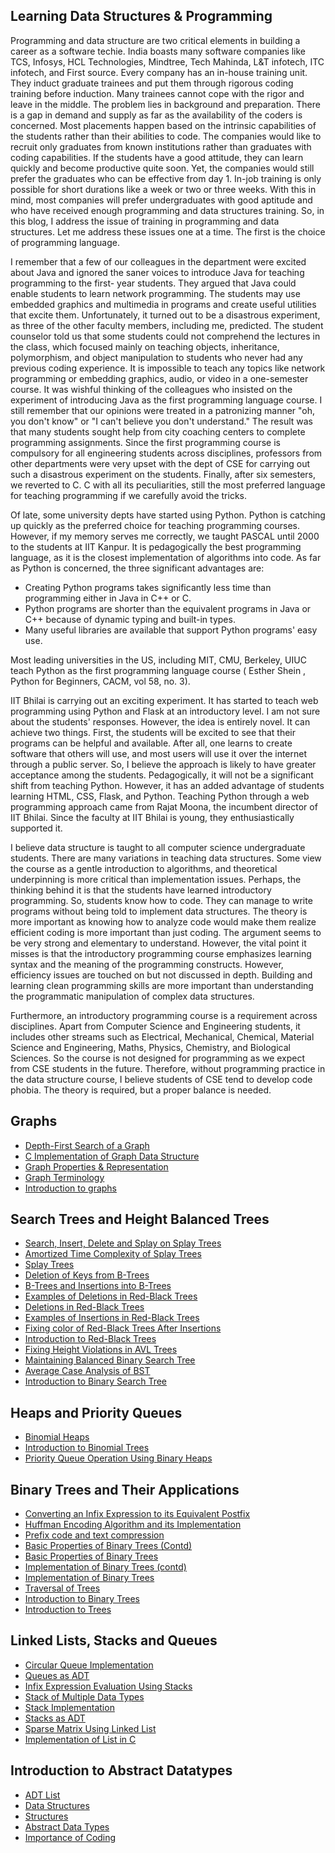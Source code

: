 ## Learning Data Structures & Programming

Programming and data structure are two critical elements in building a career as a software techie. India boasts many software companies like TCS, Infosys, HCL 
Technologies, Mindtree, Tech Mahinda, L&T infotech, ITC infotech, and First source.  Every company has an in-house training unit. They induct graduate trainees and put 
them through rigorous coding training before induction. Many trainees cannot cope with the rigor and leave in the middle.
The problem lies in background and preparation. There is a gap in demand and supply as far as the availability of the coders is concerned. Most placements happen based 
on the intrinsic capabilities of the students rather than their abilities to code. The companies would like to recruit only graduates from known institutions rather 
than graduates with coding capabilities. If the students have a good attitude, they can learn quickly and become productive quite soon. Yet, the companies would still 
prefer the graduates who can be effective from day 1. In-job training is only possible for short durations like a week or two or three weeks. With this in mind, most 
companies will prefer undergraduates with good aptitude and who have received enough programming and data structures training. So, in this blog, I address the issue of 
training in programming and data structures. Let me address these issues one at a time. The first is the choice of programming language.

I remember that a few of our colleagues in the department were excited about Java and ignored the saner voices to introduce Java for teaching programming to the first-
year students. They argued that Java could enable students to learn network programming. The students may use embedded graphics and multimedia in programs and create 
useful utilities that excite them. Unfortunately, it turned out to be a disastrous experiment, as three of the other faculty members, including me, predicted. The 
student counselor told us that some students could not comprehend the lectures in the class, which focused mainly on teaching objects, inheritance, polymorphism, and 
object manipulation to students who never had any previous coding experience. It is impossible to teach any topics like network programming or embedding graphics, 
audio, or video in a one-semester course. It was wishful thinking of the colleagues who insisted on the experiment of introducing Java as the first programming 
language course. I still remember that our opinions were treated in a patronizing manner "oh, you don't know" or "I can't believe you don't understand." The result was 
that many students sought help from city coaching centers to complete programming assignments. Since the first programming course is compulsory for all engineering 
students across disciplines, professors from other departments were very upset with the dept of CSE for carrying out such a disastrous experiment on the students. 
Finally, after six semesters, we reverted to C. C with all its peculiarities, still the most preferred language for teaching programming if we carefully avoid the 
tricks. 

Of late, some university depts have started using Python. Python is catching up quickly as the preferred choice for teaching programming courses. However, if my memory 
serves me correctly, we taught PASCAL  until 2000 to the students at IIT Kanpur. It is pedagogically the best programming language, as it is the closest implementation 
of algorithms into code. As far as Python is concerned, the three significant advantages are: 
- Creating Python programs takes significantly less time than programming either in Java in C++ or C.
- Python programs are shorter than the equivalent programs in Java or C++ because of dynamic typing and built-in types.
- Many useful libraries are available that support Python programs' easy use.

Most leading universities in the US, including MIT, CMU, Berkeley, UIUC teach Python as the first programming language course ( Esther Shein , Python for Beginners, CACM, vol 58, no. 3).

IIT Bhilai is carrying out an exciting experiment. It has started to teach web programming using Python and Flask at an introductory level. I am not sure about the 
students' responses. However, the idea is entirely novel. It can achieve two things. First, the students will be excited to see that their programs can be helpful and 
available. After all, one learns to create software that others will use, and most users will use it over the internet through a public server. So, I believe the 
approach is likely to have greater acceptance among the students. Pedagogically, it will not be a significant shift from teaching Python. However, it has an added 
advantage of students learning HTML, CSS, Flask, and Python. Teaching Python through a web programming approach came from Rajat Moona, the incumbent director of IIT 
Bhilai. Since the faculty at IIT Bhilai is young, they enthusiastically supported it.

I believe data structure is taught to all computer science undergraduate students. There are many variations in teaching data structures. Some view the course as a 
gentle introduction to algorithms, and theoretical underpinning is more critical than implementation issues. Perhaps, the thinking behind it is that the students have 
learned introductory programming. So, students know how to code. They can manage to write programs without being told to implement data structures. The theory is more 
important as knowing how to analyze code would make them realize efficient coding is more important than just coding. The argument seems to be very strong and 
elementary to understand. However, the vital point it misses is that the introductory programming course emphasizes learning syntax and the meaning of the programming 
constructs. However, efficiency issues are touched on but not discussed in depth. Building and learning clean programming skills are more important than understanding 
the programmatic manipulation of complex data structures.

Furthermore, an introductory programming course is a requirement across disciplines. Apart from Computer Science and Engineering students, it includes other streams 
such as Electrical, Mechanical, Chemical, Material Science and Engineering, Maths, Physics, Chemistry, and Biological Sciences. So the course is not designed for 
programming as we expect from CSE students in the future. Therefore, without programming practice in the data structure course, I believe students of CSE tend to 
develop code phobia. The theory is required, but a proper balance is needed.

## Graphs

- [Depth-First Search of a Graph](HTML/graphSearch.md)
- [C Implementation of Graph Data Structure](HTML/graphImplementation.md)
- [Graph Properties & Representation](HTML/graphRepresentation.md)
- [Graph Terminology](HTML/graphTerminology.md)
- [Introduction to graphs](HTML/graphIntro.md)


## Search Trees and Height Balanced Trees

- [Search, Insert, Delete and Splay on Splay Trees](HTML/InsertDeleteSplay.md)
- [Amortized Time Complexity of Splay Trees](HTML/AmortizedTimeSplaying.md)
- [Splay Trees](HTML/splayTree.md)
- [Deletion of Keys from B-Trees](HTML/deletionBTrees.md)
- [B-Trees and Insertions into B-Trees](HTML/introBtree.md)
- [Examples of Deletions in Red-Black Trees](HTML/rbDeletionExample.md)
- [Deletions in Red-Black Trees](HTML/rbDeletion.md)
- [Examples of Insertions in Red-Black Trees](HTML/rbInsertionExamples.md)
- [Fixing color of Red-Black Trees After Insertions](HTML/redBlackColorFixing.md)
- [Introduction to Red-Black Trees](HTML/redBlackTrees.md)
- [Fixing Height Violations in AVL Trees](HTML/avlHeightViolation.md)
- [Maintaining Balanced Binary Search Tree](HTML/avlTree.md)
- [Average Case Analysis of BST](HTML/BSTanalysis.md)
- [Introduction to Binary Search Tree](HTML/BSTintro.md)

## Heaps and Priority Queues

- [Binomial Heaps](HTML/binomialHeaps.md)
- [Introduction to Binomial Trees](HTML/binomialTrees.md)
- [Priority Queue Operation Using Binary Heaps](HTML/priorityQ.md) 

## Binary Trees and Their Applications

- [Converting an Infix Expression to its Equivalent Postfix](HTML/infixToPostfixExpression.md)
- [Huffman Encoding Algorithm and its Implementation](HTML/huffmanCodeImpl.md)
- [Prefix code and text compression](HTML/huffmanEncoding.md)
- [Basic Properties of Binary Trees (Contd)](HTML/moreOnBinaryTree.md)
- [Basic Properties of Binary Trees](HTML/binaryTreeProp.md)
- [Implementation of Binary Trees (contd)](HTML/treeImpContinue.md)
- [Implementation of Binary Trees](HTML/treeImplementation.md)
- [Traversal of Trees](HTML/treeTraversal.md)
- [Introduction to Binary Trees](HTML/binaryTrees.md)
- [Introduction to Trees](HTML/treesIntro.md)

## Linked Lists, Stacks and Queues

- [Circular Queue Implementation](HTML/queueCircular.md)
- [Queues as ADT](HTML/queuesADT.md)
- [Infix Expression Evaluation Using Stacks](HTML/inFixExpressionEvaluation.md)
- [Stack of Multiple Data Types](HTML/multiStack.md)
- [Stack Implementation](HTML/stackImplementation.md)
- [Stacks as ADT](HTML/stacksADT.md)
- [Sparse Matrix Using Linked List](HTML/sparseMatrix.md)
- [Implementation of List in C](HTML/listImplementation.md)

## Introduction to Abstract Datatypes

- [ADT List](HTML/adtList.md)
- [Data Structures](HTML/dataStructures.md)
- [Structures](HTML/structures.md)
- [Abstract Data Types](HTML/abstractDataTypes.md)
- [Importance of Coding](HTML/importanceOfcoding.md)
<br>
